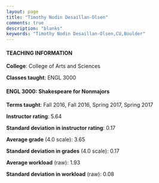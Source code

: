 ```yaml
---
layout: page
title: "Timothy Nodin Desaillan-Olsen" 
comments: true
description: "blanks"
keywords: "Timothy Nodin Desaillan-Olsen,CU,Boulder"
---
```

<head>
<script src="https://ajax.googleapis.com/ajax/libs/jquery/2.1.3/jquery.min.js"></script>
<script src="https://dl.dropboxusercontent.com/s/pc42nxpaw1ea4o9/highcharts.js?dl=0"></script>
<!-- <script src="../assets/js/highcharts.js"></script> -->
<style type="text/css">@font-face {
	font-family: "Bebas Neue";
	src: url(https://www.filehosting.org/file/details/544349/BebasNeue Regular.otf) format("opentype");
	}
	h1.Bebas { 
		font-family: "Bebas Neue", Verdana, Tahoma;
	}
</style>
</head>
	   
#### TEACHING INFORMATION

**College**: College of Arts and Sciences

**Classes taught**: ENGL 3000

#### ENGL 3000: Shakespeare for Nonmajors

**Terms taught**: Fall 2016, Fall 2016, Spring 2017, Spring 2017

**Instructor rating**: 5.64

**Standard deviation in instructor rating**: 0.17

**Average grade** (4.0 scale): 3.65

**Standard deviation in grades** (4.0 scale): 0.17

**Average workload** (raw): 1.93

**Standard deviation in workload** (raw): 0.08


